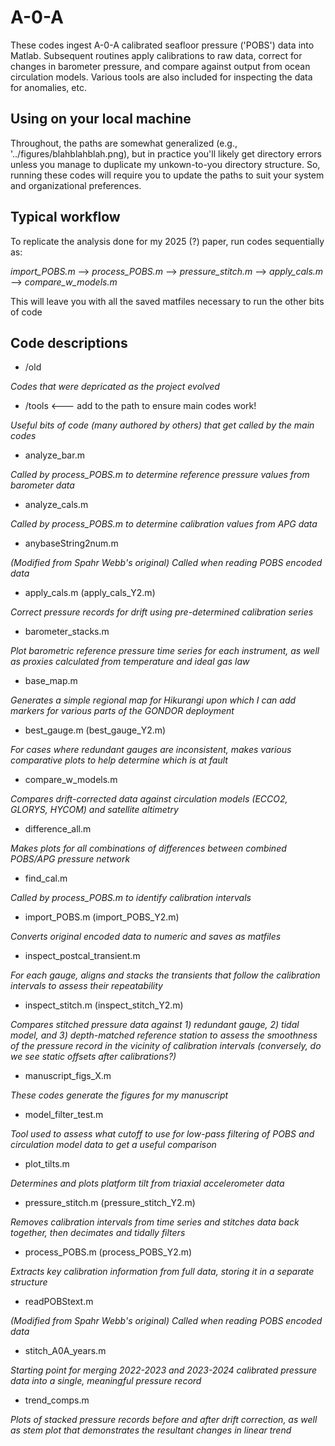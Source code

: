 A-0-A
=========

These codes ingest A-0-A calibrated seafloor pressure ('POBS') data into Matlab. Subsequent routines apply calibrations to raw data, correct for changes in barometer pressure, and compare against output from ocean circulation models. Various tools are also included for inspecting the data for anomalies, etc.

Using on your local machine
---------------------------

Throughout, the paths are somewhat generalized (e.g., '../figures/blahblahblah.png), but in practice you'll likely get directory errors unless you manage to duplicate my unkown-to-you directory structure. So, running these codes will require you to update the paths to suit your system and organizational preferences.

Typical workflow
----------------

To replicate the analysis done for my 2025 (?) paper, run codes sequentially as:

*import_POBS.m* --> *process_POBS.m* --> *pressure_stitch.m* --> *apply_cals.m* --> *compare_w_models.m*

This will leave you with all the saved matfiles necessary to run the other bits of code

Code descriptions
----------

* /old

*Codes that were depricated as the project evolved*

* /tools <--- add to the path to ensure main codes work!

*Useful bits of code (many authored by others) that get called by the main codes*

* analyze_bar.m

*Called by process_POBS.m to determine reference pressure values from barometer data*

* analyze_cals.m

*Called by process_POBS.m to determine calibration values from APG data*

* anybaseString2num.m

*(Modified from Spahr Webb's original) Called when reading POBS encoded data*

* apply_cals.m (apply_cals_Y2.m)

*Correct pressure records for drift using pre-determined calibration series*

* barometer_stacks.m

*Plot barometric reference pressure time series for each instrument, as well as proxies calculated from temperature and ideal gas law*

* base_map.m

*Generates a simple regional map for Hikurangi upon which I can add markers for various parts of the GONDOR deployment*

* best_gauge.m (best_gauge_Y2.m)

*For cases where redundant gauges are inconsistent, makes various comparative plots to help determine which is at fault*

* compare_w_models.m

*Compares drift-corrected data against circulation models (ECCO2, GLORYS, HYCOM) and satellite altimetry*

* difference_all.m

*Makes plots for all combinations of differences between combined POBS/APG pressure network*

* find_cal.m

*Called by process_POBS.m to identify calibration intervals*

* import_POBS.m (import_POBS_Y2.m)

*Converts original encoded data to numeric and saves as matfiles*

* inspect_postcal_transient.m

*For each gauge, aligns and stacks the transients that follow the calibration intervals to assess their repeatability*

* inspect_stitch.m (inspect_stitch_Y2.m)

*Compares stitched pressure data against 1) redundant gauge, 2) tidal model, and 3) depth-matched reference station to assess the smoothness of the pressure record in the vicinity of calibration intervals (conversely, do we see static offsets after calibrations?)*

* manuscript_figs_X.m

*These codes generate the figures for my manuscript*

* model_filter_test.m

*Tool used to assess what cutoff to use for low-pass filtering of POBS and circulation model data to get a useful comparison*

* plot_tilts.m

*Determines and plots platform tilt from triaxial accelerometer data*

* pressure_stitch.m (pressure_stitch_Y2.m)

*Removes calibration intervals from time series and stitches data back together, then decimates and tidally filters*

* process_POBS.m (process_POBS_Y2.m)

*Extracts key calibration information from full data, storing it in a separate structure*

* readPOBStext.m

*(Modified from Spahr Webb's original) Called when reading POBS encoded data*

* stitch_A0A_years.m

*Starting point for merging 2022-2023 and 2023-2024 calibrated pressure data into a single, meaningful pressure record*

* trend_comps.m

*Plots of stacked pressure records before and after drift correction, as well as stem plot that demonstrates the resultant changes in linear trend*